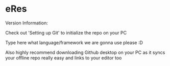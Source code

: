 # eRes

Version Information:

Check out 'Setting up Git' to initialize the repo on your PC

Type here what language/framework we are gonna use please :D


Also highly recommend downloading Github desktop on your PC as it syncs your offline repo really easy and links to your editor too 
